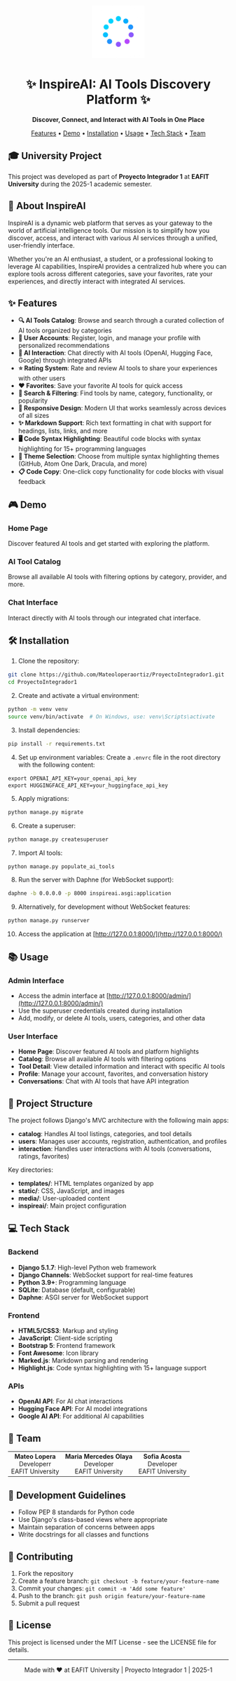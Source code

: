<div align="center">
  <img src="static/images/icon.png" alt="InspireAI Logo" width="120" height="120">
  <h1>✨ InspireAI: AI Tools Discovery Platform ✨</h1>
  <p><strong>Discover, Connect, and Interact with AI Tools in One Place</strong></p>

  <p>
    <a href="#features">Features</a> •
    <a href="#demo">Demo</a> •
    <a href="#installation">Installation</a> •
    <a href="#usage">Usage</a> •
    <a href="#tech-stack">Tech Stack</a> •
    <a href="#team">Team</a>
  </p>
</div>

## 🎓 University Project
This project was developed as part of **Proyecto Integrador 1** at **EAFIT University** during the 2025-1 academic semester.

## 🚀 About InspireAI

InspireAI is a dynamic web platform that serves as your gateway to the world of artificial intelligence tools. Our mission is to simplify how you discover, access, and interact with various AI services through a unified, user-friendly interface.

Whether you're an AI enthusiast, a student, or a professional looking to leverage AI capabilities, InspireAI provides a centralized hub where you can explore tools across different categories, save your favorites, rate your experiences, and directly interact with integrated AI services.

## ✨ Features

- **🔍 AI Tools Catalog**: Browse and search through a curated collection of AI tools organized by categories
- **👤 User Accounts**: Register, login, and manage your profile with personalized recommendations
- **💬 AI Interaction**: Chat directly with AI tools (OpenAI, Hugging Face, Google) through integrated APIs
- **⭐ Rating System**: Rate and review AI tools to share your experiences with other users
- **❤️ Favorites**: Save your favorite AI tools for quick access
- **🔎 Search & Filtering**: Find tools by name, category, functionality, or popularity
- **📱 Responsive Design**: Modern UI that works seamlessly across devices of all sizes
- **✨ Markdown Support**: Rich text formatting in chat with support for headings, lists, links, and more
- **🖥️ Code Syntax Highlighting**: Beautiful code blocks with syntax highlighting for 15+ programming languages
- **🎨 Theme Selection**: Choose from multiple syntax highlighting themes (GitHub, Atom One Dark, Dracula, and more)
- **📋 Code Copy**: One-click copy functionality for code blocks with visual feedback

## 🎮 Demo

### Home Page
Discover featured AI tools and get started with exploring the platform.

### AI Tool Catalog
Browse all available AI tools with filtering options by category, provider, and more.

### Chat Interface
Interact directly with AI tools through our integrated chat interface.

## 🛠️ Installation

1. Clone the repository:
```bash
git clone https://github.com/Mateoloperaortiz/ProyectoIntegrador1.git
cd ProyectoIntegrador1
```

2. Create and activate a virtual environment:
```bash
python -m venv venv
source venv/bin/activate  # On Windows, use: venv\Scripts\activate
```

3. Install dependencies:
```bash
pip install -r requirements.txt
```

4. Set up environment variables:
Create a `.envrc` file in the root directory with the following content:
```
export OPENAI_API_KEY=your_openai_api_key
export HUGGINGFACE_API_KEY=your_huggingface_api_key
```

5. Apply migrations:
```bash
python manage.py migrate
```

6. Create a superuser:
```bash
python manage.py createsuperuser
```

7. Import AI tools:
```bash
python manage.py populate_ai_tools
```

8. Run the server with Daphne (for WebSocket support):
```bash
daphne -b 0.0.0.0 -p 8000 inspireai.asgi:application
```

9. Alternatively, for development without WebSocket features:
```bash
python manage.py runserver
```

10. Access the application at [http://127.0.0.1:8000/](http://127.0.0.1:8000/)

## 📚 Usage

### Admin Interface
- Access the admin interface at [http://127.0.0.1:8000/admin/](http://127.0.0.1:8000/admin/)
- Use the superuser credentials created during installation
- Add, modify, or delete AI tools, users, categories, and other data

### User Interface
- **Home Page**: Discover featured AI tools and platform highlights
- **Catalog**: Browse all available AI tools with filtering options
- **Tool Detail**: View detailed information and interact with specific AI tools
- **Profile**: Manage your account, favorites, and conversation history
- **Conversations**: Chat with AI tools that have API integration

## 🧩 Project Structure

The project follows Django's MVC architecture with the following main apps:

- **catalog**: Handles AI tool listings, categories, and tool details
- **users**: Manages user accounts, registration, authentication, and profiles
- **interaction**: Handles user interactions with AI tools (conversations, ratings, favorites)

Key directories:
- **templates/**: HTML templates organized by app
- **static/**: CSS, JavaScript, and images
- **media/**: User-uploaded content
- **inspireai/**: Main project configuration

## 💻 Tech Stack

### Backend
- **Django 5.1.7**: High-level Python web framework
- **Django Channels**: WebSocket support for real-time features
- **Python 3.9+**: Programming language
- **SQLite**: Database (default, configurable)
- **Daphne**: ASGI server for WebSocket support

### Frontend
- **HTML5/CSS3**: Markup and styling
- **JavaScript**: Client-side scripting
- **Bootstrap 5**: Frontend framework
- **Font Awesome**: Icon library
- **Marked.js**: Markdown parsing and rendering
- **Highlight.js**: Code syntax highlighting with 15+ language support

### APIs
- **OpenAI API**: For AI chat interactions
- **Hugging Face API**: For AI model integrations
- **Google AI API**: For additional AI capabilities

## 👥 Team

<div align="center">
  <table>
    <tr>
      <td align="center">
        <strong>Mateo Lopera</strong><br>
        Developerr<br>
        EAFIT University
      </td>
      <td align="center">
        <strong>Maria Mercedes Olaya</strong><br>
        Developer<br>
        EAFIT University
      </td>
      <td align="center">
        <strong>Sofia Acosta</strong><br>
        Developer<br>
        EAFIT University
      </td>
    </tr>
  </table>
</div>

## 📝 Development Guidelines

- Follow PEP 8 standards for Python code
- Use Django's class-based views where appropriate
- Maintain separation of concerns between apps
- Write docstrings for all classes and functions

## 🤝 Contributing

1. Fork the repository
2. Create a feature branch: `git checkout -b feature/your-feature-name`
3. Commit your changes: `git commit -m 'Add some feature'`
4. Push to the branch: `git push origin feature/your-feature-name`
5. Submit a pull request

## 📄 License

This project is licensed under the MIT License - see the LICENSE file for details.

---

<div align="center">
  <p>Made with ❤️ at EAFIT University | Proyecto Integrador 1 | 2025-1</p>
</div>
